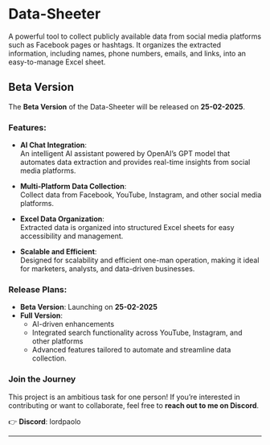 # **Data-Sheeter**  
A powerful tool to collect publicly available data from social media platforms such as Facebook pages or hashtags. It organizes the extracted information, including names, phone numbers, emails, and links, into an easy-to-manage Excel sheet.

## **Beta Version**  
The **Beta Version** of the Data-Sheeter will be released on **25-02-2025**.

### **Features**:
- **AI Chat Integration**:  
  An intelligent AI assistant powered by OpenAI’s GPT model that automates data extraction and provides real-time insights from social media platforms.

- **Multi-Platform Data Collection**:  
  Collect data from Facebook, YouTube, Instagram, and other social media platforms.

- **Excel Data Organization**:  
  Extracted data is organized into structured Excel sheets for easy accessibility and management.

- **Scalable and Efficient**:  
  Designed for scalability and efficient one-man operation, making it ideal for marketers, analysts, and data-driven businesses.

### **Release Plans**:
- **Beta Version**: Launching on **25-02-2025**  
- **Full Version**:  
  - AI-driven enhancements  
  - Integrated search functionality across YouTube, Instagram, and other platforms  
  - Advanced features tailored to automate and streamline data collection.

### **Join the Journey**  
This project is an ambitious task for one person! If you’re interested in contributing or want to collaborate, feel free to **reach out to me on Discord**.

👉 **Discord**: lordpaolo

---
